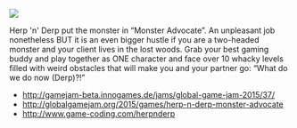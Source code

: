 ![](http://www.game-coding.com/media/herpnderp_teaser.jpg)

Herp 'n' Derp put the monster in “Monster Advocate”. An unpleasant job nonetheless BUT it is an even bigger hustle if you are a two-headed monster and your client lives in the lost woods. Grab your best gaming buddy and play together as ONE character and face over 10 whacky levels filled with weird obstacles that will make you and your partner go: “What do we do now (Derp)?!”

  * http://gamejam-beta.innogames.de/jams/global-game-jam-2015/37/
  * http://globalgamejam.org/2015/games/herp-n-derp-monster-advocate
  * http://www.game-coding.com/herpnderp
